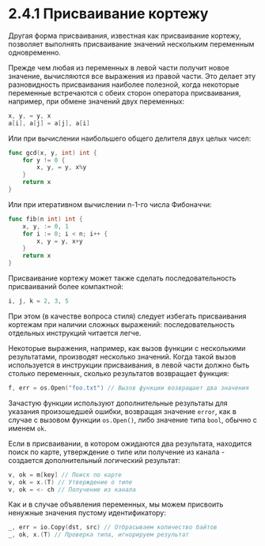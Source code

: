 # 2.4.1 Присваивание кортежу

Другая форма присваивания, известная как присваивание кортежу, позволяет выполнять присваивание значений нескольким
переменным одновременно.

Прежде чем любая из переменных в левой части получит новое значение, вычисляются все выражения
из правой части. Это делает эту разновидность присваивания наиболее полезной, когда некоторые переменные встречаются с
обеих сторон оператора присваивания, например, при обмене значений двух переменных:

``` go
x, y, = y, x
a[i], a[j] = a[j], a[i]
```

Или при вычислении наибольшего общего делителя двух целых чисел:

``` go
func gcd(x, y, int) int {
    for y != 0 {
        x, y, = y, x%y
    }
    return x
}
```

Или при итеративном вычислении n-1-го числа Фибоначчи:

``` go
func fib(n int) int {
    x, y, := 0, 1
    for i := 0; i < n; i++ {
        x, y = y, x+y
    }
    return x
}
```

Присваивание кортежу может также сделать последовательность присваиваний более компактной:

``` go
i, j, k = 2, 3, 5
```

При этом (в качестве вопроса стиля) следует избегать присваивания кортежам при наличии сложных выражений:
последовательность отдельных инструкций читается легче.

Некоторые выражения, например, как вызов функции с несколькими результатами, производят несколько значений. Когда такой
вызов используется в инструкции присваивания, в левой части должно быть столько переменных, сколько результатов
возвращает функция:

``` go
f, err = os.Open("foo.txt") // Вызов функции возвращает два значения
```

Зачастую функции используют дополнительные результаты для указания произошедшей ошибки, возвращая значение `error`, как
в случае с вызовом функции `os.Open()`, либо значение типа `bool`, обычно с именем `ok`.

Если в присваивании, в котором ожидаются два результата, находится поиск по карте, утверждение о типе или получение из
канала - создается дополнительный логический результат:

``` go
v, ok = m[key] // Поиск по карте
v, ok = x.(T) // Утверждение о типе
v, ok = <- ch // Получение из канала
```

Как и в случае объявления переменных, мы можем присвоить ненужные значения пустому идентификатору:

``` go
_, err = io.Copy(dst, src) // Отбрасываем количество байтов
_, ok, x.(T) // Проверка типа, игнорируем результат
```